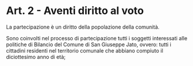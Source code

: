 # Art. 2 - Aventi diritto al voto

La partecipazione è un diritto della popolazione della comunità. 

Sono coinvolti nel processo di partecipazione tutti i soggetti interessati alle politiche di Bilancio del Comune di San Giuseppe Jato, ovvero: tutti i cittadini residenti nel territorio comunale che abbiano compiuto il diciottesimo anno di età;
